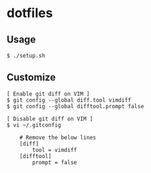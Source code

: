 # dotfiles

## Usage
```
$ ./setup.sh
```

## Customize
```
[ Enable git diff on VIM ]
$ git config --global diff.tool vimdiff
$ git config --global difftool.prompt false

[ Disable git diff on VIM ]
$ vi ~/.gitconfig

	# Remove the below lines
	[diff]
		tool = vimdiff
	[difftool]
		prompt = false
```
